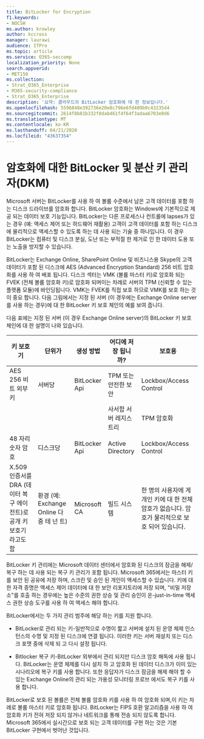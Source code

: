 ```yaml
---
title: BitLocker for Encryption
f1.keywords:
- NOCSH
ms.author: krowley
author: kccross
manager: laurawi
audience: ITPro
ms.topic: article
ms.service: O365-seccomp
localization_priority: None
search.appverid:
- MET150
ms.collection:
- Strat_O365_Enterprise
- M365-security-compliance
- Strat_O365_Enterprise
description: '요약: 클라우드의 BitLocker 암호화에 대 한 정보입니다.'
ms.openlocfilehash: 5596848e392736e20e8c796e6fd409b9c43235d4
ms.sourcegitcommit: 2614f8b81b332f8dab461f4f64f3adaa6703e0d6
ms.translationtype: MT
ms.contentlocale: ko-KR
ms.lasthandoff: 04/21/2020
ms.locfileid: "43637354"
---
```

# <a name="bitlocker-and-distributed-key-manager-dkm-for-encryption"></a>암호화에 대한 BitLocker 및 분산 키 관리자(DKM)

Microsoft 서버는 BitLocker를 사용 하 여 볼륨 수준에서 남은 고객 데이터를 포함 하는 디스크 드라이브를 암호화 합니다. BitLocker 암호화는 Windows에 기본적으로 제공 되는 데이터 보호 기능입니다. BitLocker는 다른 프로세스나 컨트롤에 lapses가 있는 경우 (예: 액세스 제어 또는 하드웨어 재활용) 고객이 고객 데이터를 포함 하는 디스크에 물리적으로 액세스할 수 있도록 하는 데 사용 되는 기술 중 하나입니다. 이 경우 BitLocker는 컴퓨터 및 디스크 분실, 도난 또는 부적절 한 제거로 인 한 데이터 도용 또는 노출을 방지할 수 있습니다.

BitLocker는 Exchange Online, SharePoint Online 및 비즈니스용 Skype의 고객 데이터가 포함 된 디스크에 AES (Advanced Encryption Standard) 256 비트 암호화를 사용 하 여 배포 됩니다. 디스크 섹터는 VMK (볼륨 마스터 키)로 암호화 되는 FVEK (전체 볼륨 암호화 키)로 암호화 되며이는 차례로 서버의 TPM (신뢰할 수 있는 플랫폼 모듈)에 바인딩됩니다. VMK는 FVEK를 직접 보호 하므로 VMK를 보호 하는 것이 중요 합니다. 다음 그림에서는 지정 된 서버 (이 경우에는 Exchange Online server를 사용 하는 경우)에 대 한 BitLocker 키 보호 체인의 예를 보여 줍니다.

다음 표에는 지정 된 서버 (이 경우 Exchange Online server)의 BitLocker 키 보호 체인에 대 한 설명이 나와 있습니다.

| 키 보호기 | 단위가 | 생성 방법 | 어디에 저장 됩니까? | 보호용 |
|--------------------------------------------------------------------------------|-------------------------------------------------|----------------|-------------------------|--------------------------------------------------------------------------------------------------|
| AES 256 비트 외부 키 | 서버당 | BitLocker Api | TPM 또는 안전한 보안 | Lockbox/Access Control |
|  |  |  | 사서함 서버 레지스트리 | TPM 암호화 |
| 48 자리 숫자 암호 | 디스크당 | BitLocker Api | Active Directory | Lockbox/Access Control |
| X.509 인증서를 DRA (데이터 복구 에이전트)로 공개 키 보호기 라고도 함 | 환경 (예: Exchange Online 다중 테 넌 트) | Microsoft CA | 빌드 시스템 | 한 명의 사용자에 게 개인 키에 대 한 전체 암호가 없습니다. 암호가 물리적으로 보호 되어 있습니다. |


BitLocker 키 관리에는 Microsoft 데이터 센터에서 암호화 된 디스크의 잠금을 해제/복구 하는 데 사용 되는 복구 키 관리가 포함 됩니다. Microsoft 365에서는 마스터 키를 보안 된 공유에 저장 하며, 스크린 및 승인 된 개인이 액세스할 수 있습니다. 키에 대 한 자격 증명은 액세스 제어 데이터에 대 한 보안 리포지토리에 저장 되며, "비밀 저장소"를 호출 하는 경우에는 높은 수준의 권한 상승 및 관리 승인이 온-just-in-time 액세스 권한 상승 도구를 사용 하 여 액세스 해야 합니다.

BitLocker에서는 두 가지 관리 범주에 해당 하는 키를 지원 합니다.

- BitLocker로 관리 되는 키-일반적으로 수명이 짧고 서버에 설치 된 운영 체제 인스턴스의 수명 및 지정 된 디스크에 연결 됩니다. 이러한 키는 서버 재설치 또는 디스크 포맷 중에 삭제 되 고 다시 설정 됩니다.

- Bitlocker 복구 키-BitLocker 외부에서 관리 되지만 디스크 암호 해독에 사용 됩니다. BitLocker는 운영 체제를 다시 설치 하 고 암호화 된 데이터 디스크가 이미 있는 시나리오에 복구 키를 사용 합니다. 또한 응답자가 디스크 잠금을 해제 해야 할 수 있는 Exchange Online의 관리 되는 가용성 모니터링 프로브 에서도 복구 키를 사용 합니다.

BitLocker로 보호 된 볼륨은 전체 볼륨 암호화 키를 사용 하 여 암호화 되며,이 키는 차례로 볼륨 마스터 키로 암호화 됩니다. BitLocker는 FIPS 호환 알고리즘을 사용 하 여 암호화 키가 전혀 저장 되지 않거나 네트워크를 통해 전송 되지 않도록 합니다. Microsoft 365에서 실시간으로 보호 되는 고객 데이터를 구현 하는 것은 기본 BitLocker 구현에서 벗어난 것입니다.
